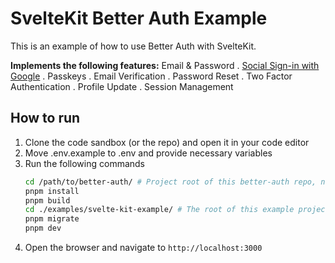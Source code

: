 # SvelteKit Better Auth Example

This is an example of how to use Better Auth with SvelteKit.

**Implements the following features:**
Email & Password . <u>Social Sign-in with Google</u> . Passkeys . Email Verification . Password Reset . Two Factor Authentication . Profile Update . Session Management

## How to run

1. Clone the code sandbox (or the repo) and open it in your code editor
2. Move .env.example to .env and provide necessary variables
3. Run the following commands
   ```bash
   cd /path/to/better-auth/ # Project root of this better-auth repo, not the root of this example
   pnpm install
   pnpm build
   cd ./examples/svelte-kit-example/ # The root of this example project
   pnpm migrate
   pnpm dev
   ```
4. Open the browser and navigate to `http://localhost:3000`
